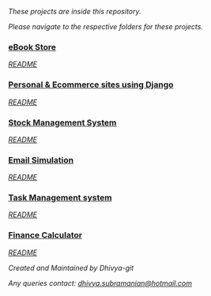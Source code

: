 *These projects are inside this repository.*

*Please navigate to the respective folders for these projects.*

### [eBook Store](BookStore_T48)
*[README](BookStore_T48/BOOKSTORE.md)*
### [Personal & Ecommerce sites using Django](Personal_Ecommerce_Django_T43)
*[README](Personal_Ecommerce_Django_T43/PERSONAL_ECOMMERCE_DJANGO.md)*
### [Stock Management System](StockManagementSystem_T32)
*[README](StockManagementSystem_T32/STOCKMANAGER.md)*
### [Email Simulation](EmailSimulation_T30)
*[README](EmailSimulation_T30/EMAILSIMULATION.md)*
### [Task Management system](TaskManager_T26)
*[README](TaskManager_T26/TASKMANAGER.md)*
### [Finance Calculator](FinanceCalculator_T12)
*[README](FinanceCalculator_T12/FINANCECALCULATOR.md)*

*Created and Maintained by Dhivya-git*

*Any queries contact: dhivya.subramanian@hotmail.com*